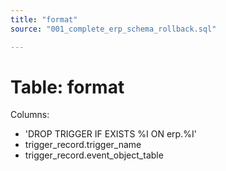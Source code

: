```yaml
---
title: "format"
source: "001_complete_erp_schema_rollback.sql"

---
```


# Table: format

Columns:

- 'DROP TRIGGER IF EXISTS %I ON erp.%I'
- trigger_record.trigger_name
- trigger_record.event_object_table
